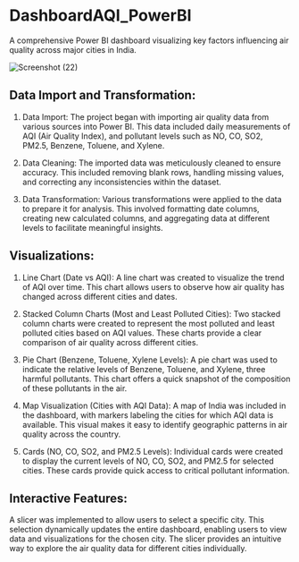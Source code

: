 # DashboardAQI_PowerBI
A comprehensive Power BI dashboard visualizing key factors influencing air quality across major cities in India.

![Screenshot (22)](https://github.com/user-attachments/assets/3ccea00d-61c4-4371-875f-989d7d30506c)


## Data Import and Transformation:
1. Data Import: The project began with importing air quality data from various sources into Power BI. This data included daily measurements of AQI (Air Quality Index), and pollutant levels such as NO, CO, SO2, PM2.5, Benzene, Toluene, and Xylene.

2. Data Cleaning: The imported data was meticulously cleaned to ensure accuracy. This included removing blank rows, handling missing values, and correcting any inconsistencies within the dataset.

3. Data Transformation: Various transformations were applied to the data to prepare it for analysis. This involved formatting date columns, creating new calculated columns, and aggregating data at different levels to facilitate meaningful insights.

## Visualizations:
1. Line Chart (Date vs AQI):
A line chart was created to visualize the trend of AQI over time. This chart allows users to observe how air quality has changed across different cities and dates.

2. Stacked Column Charts (Most and Least Polluted Cities):
Two stacked column charts were created to represent the most polluted and least polluted cities based on AQI values. These charts provide a clear comparison of air quality across different cities.

3. Pie Chart (Benzene, Toluene, Xylene Levels):
A pie chart was used to indicate the relative levels of Benzene, Toluene, and Xylene, three harmful pollutants. This chart offers a quick snapshot of the composition of these pollutants in the air.

4. Map Visualization (Cities with AQI Data):
A map of India was included in the dashboard, with markers labeling the cities for which AQI data is available. This visual makes it easy to identify geographic patterns in air quality across the country.

5. Cards (NO, CO, SO2, and PM2.5 Levels):
Individual cards were created to display the current levels of NO, CO, SO2, and PM2.5 for selected cities. These cards provide quick access to critical pollutant information.

## Interactive Features:
A slicer was implemented to allow users to select a specific city. This selection dynamically updates the entire dashboard, enabling users to view data and visualizations for the chosen city. The slicer provides an intuitive way to explore the air quality data for different cities individually.
